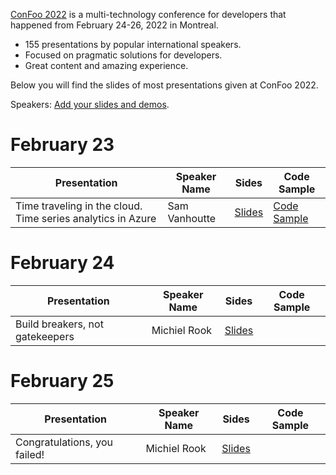 [ConFoo 2022](https://www.confoo.ca/en/2022) is a multi-technology conference for developers that happened from February 24-26, 2022 in Montreal.

- 155 presentations by popular international speakers.
- Focused on pragmatic solutions for developers.
- Great content and amazing experience.

Below you will find the slides of most presentations given at ConFoo 2022.

Speakers: [Add your slides and demos](CONTRIBUTING.md).


# February 23

| Presentation | Speaker Name  | Sides   | Code Sample |
|--------------|---------------|---------|-------------|
| Time traveling in the cloud. Time series analytics in Azure | Sam Vanhoutte  | [Slides](20220223/azure_time_series-sam-vanhoutte.pdf)   | [Code Sample](https://github.com/samvanhoutte/azure-time-travel) |


# February 24

| Presentation | Speaker Name  | Sides   | Code Sample |
|--------------|---------------|---------|-------------|
| Build breakers, not gatekeepers | Michiel Rook | [Slides](20220224/build_breakers_not_gatekeepers-michiel_rook.pdf) |  |

# February 25

| Presentation | Speaker Name  | Sides   | Code Sample |
|--------------|---------------|---------|-------------|
| Congratulations, you failed! | Michiel Rook | [Slides](20220225/congratulations_you_failed-michiel_rook.pdf) | |
